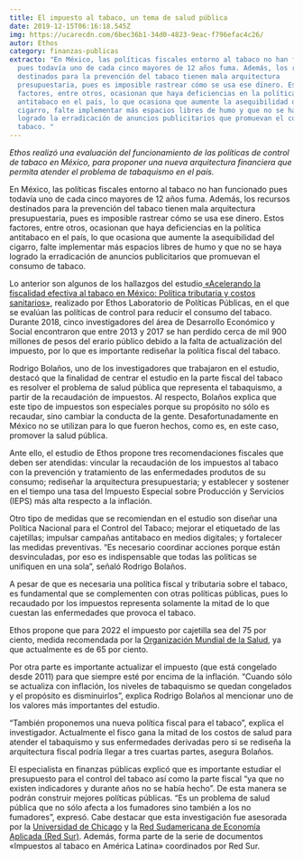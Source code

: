```yaml
---
title: El impuesto al tabaco, un tema de salud pública
date: 2019-12-15T06:16:18.545Z
img: https://ucarecdn.com/6bec36b1-34d0-4823-9eac-f796efac4c26/
autor: Ethos
category: finanzas-publicas
extracto: "En México, las políticas fiscales entorno al tabaco no han funcionado
  pues todavía uno de cada cinco mayores de 12 años fuma. Además, los recursos
  destinados para la prevención del tabaco tienen mala arquitectura
  presupuestaria, pues es imposible rastrear cómo se usa ese dinero. Estos
  factores, entre otros, ocasionan que haya deficiencias en la política
  antitabaco en el país, lo que ocasiona que aumente la asequibilidad del
  cigarro, falte implementar más espacios libres de humo y que no se haya
  logrado la erradicación de anuncios publicitarios que promuevan el consumo de
  tabaco. "
---
```

*Ethos realizó una evaluación del funcionamiento de las políticas de control de tabaco en México, para proponer una nueva arquitectura financiera que permita atender el problema de tabaquismo en el país.* 

En México, las políticas fiscales entorno al tabaco no han funcionado pues todavía uno de cada cinco mayores de 12 años fuma. Además, los recursos destinados para la prevención del tabaco tienen mala arquitectura presupuestaria, pues es imposible rastrear cómo se usa ese dinero. Estos factores, entre otros, ocasionan que haya deficiencias en la política antitabaco en el país, lo que ocasiona que aumente la asequibilidad del cigarro, falte implementar más espacios libres de humo y que no se haya logrado la erradicación de anuncios publicitarios que promuevan el consumo de tabaco. 

Lo anterior son algunos de los hallazgos del estudio[ «Acelerando la fiscalidad efectiva al tabaco en México: Política tributaria y costos sanitarios»](https://www.ethos.org.mx/wp-content/uploads/2019/08/EP6_ETHOS_2019.pdf), realizado por Ethos Laboratorio de Políticas Públicas, en el que se evalúan las políticas de control para reducir el consumo del tabaco. Durante 2018, cinco investigadores del área de Desarrollo Económico y Social encontraron que entre 2013 y 2017 se han perdido cerca de mil 900 millones de pesos del erario público debido a la falta de actualización del impuesto, por lo que es importante rediseñar la política fiscal del tabaco. 

Rodrigo Bolaños, uno de los investigadores que trabajaron en el estudio, destacó que la finalidad de centrar el estudio en la parte fiscal del tabaco es resolver el problema de salud pública que representa el tabaquismo, a partir de la recaudación de impuestos. Al respecto, Bolaños explica que este tipo de impuestos son especiales porque su propósito no sólo es recaudar, sino cambiar la conducta de la gente. Desafortunadamente en México no se utilizan para lo que fueron hechos, como es, en este caso, promover la salud pública.

Ante ello, el estudio de Ethos propone tres recomendaciones fiscales que deben ser atendidas: vincular la recaudación de los impuestos al tabaco con la prevención y tratamiento de las enfermedades produtos de su consumo; rediseñar la arquitectura presupuestaria; y establecer y sostener en el tiempo una tasa del Impuesto Especial sobre Producción y Servicios (IEPS) más alta respecto a la inflación. 

Otro tipo de medidas que se recomiendan en el estudio son diseñar una Política Nacional para el Control del Tabaco; mejorar el etiquetado de las cajetillas; impulsar campañas antitabaco en medios digitales; y fortalecer las medidas preventivas. “Es necesario coordinar acciones porque están desvinculadas, por eso es indispensable que todas las políticas se unifiquen en una sola”, señaló Rodrigo Bolaños. 

A pesar de que es necesaria una política fiscal y tributaria sobre el tabaco, es fundamental que se complementen con otras políticas públicas, pues lo recaudado por los impuestos representa solamente la mitad de lo que cuestan las enfermedades que provoca el tabaco.  

Ethos propone que para 2022 el impuesto por cajetilla sea del 75 por ciento, medida recomendada por la [Organización Mundial de la Salud](https://www.who.int/es), ya que actualmente es de 65 por ciento. 

Por otra parte es importante actualizar el impuesto (que está congelado desde 2011) para que siempre esté por encima de la inflación. “Cuando sólo se actualiza con inflación, los niveles de tabaquismo se quedan congelados y el propósito es disminuirlos”, explica Rodrigo Bolaños al mencionar uno de los valores más importantes del estudio.  

“También proponemos una nueva política fiscal para el tabaco”, explica el investigador. Actualmente el fisco gana la mitad de los costos de salud para atender el tabaquismo y sus enfermedades derivadas pero si se rediseña la arquitectura fiscal podría llegar a tres cuartas partes, asegura Bolaños. 

El especialista en finanzas públicas explicó que es importante estudiar el presupuesto para el control del tabaco así como la parte fiscal “ya que no existen indicadores y durante años no se había hecho”. De esta manera se podrán construir mejores políticas públicas. “Es un problema de salud pública que no sólo afecta a los fumadores sino también a los no fumadores”, expresó. Cabe destacar que esta investigación fue asesorada por la [Universidad de Chicago](https://www.uchicago.edu/) y la [Red Sudamericana de Economía Aplicada (Red Sur)](https://www.redsudamericana.org/). Además, forma parte de la serie de documentos «Impuestos al tabaco en América Latina» coordinados por Red Sur.